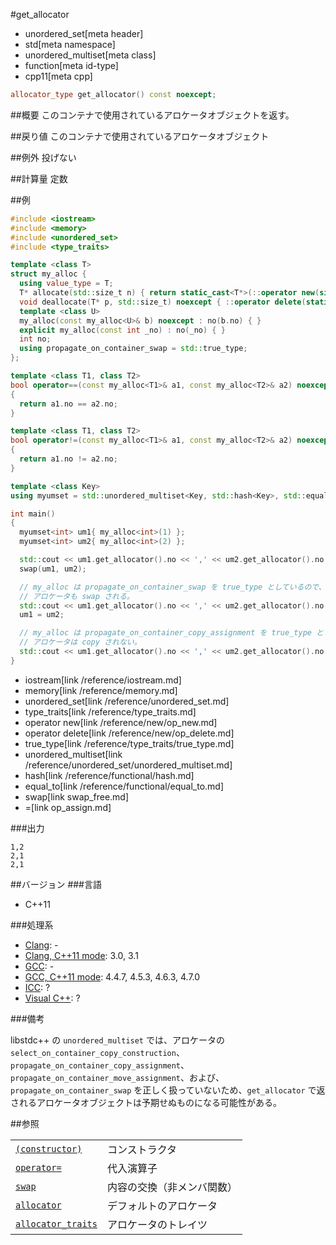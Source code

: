 #get_allocator
* unordered_set[meta header]
* std[meta namespace]
* unordered_multiset[meta class]
* function[meta id-type]
* cpp11[meta cpp]

```cpp
allocator_type get_allocator() const noexcept;
```

##概要
このコンテナで使用されているアロケータオブジェクトを返す。


##戻り値
このコンテナで使用されているアロケータオブジェクト


##例外
投げない


##計算量
定数


##例
```cpp
#include <iostream>
#include <memory>
#include <unordered_set>
#include <type_traits>

template <class T>
struct my_alloc {
  using value_type = T;
  T* allocate(std::size_t n) { return static_cast<T*>(::operator new(sizeof(T) * n)); }
  void deallocate(T* p, std::size_t) noexcept { ::operator delete(static_cast<void*>(p)); }
  template <class U>
  my_alloc(const my_alloc<U>& b) noexcept : no(b.no) { }
  explicit my_alloc(const int _no) : no(_no) { }
  int no;
  using propagate_on_container_swap = std::true_type;
};

template <class T1, class T2>
bool operator==(const my_alloc<T1>& a1, const my_alloc<T2>& a2) noexcept
{
  return a1.no == a2.no;
}

template <class T1, class T2>
bool operator!=(const my_alloc<T1>& a1, const my_alloc<T2>& a2) noexcept
{
  return a1.no != a2.no;
}

template <class Key>
using myumset = std::unordered_multiset<Key, std::hash<Key>, std::equal_to<Key>, my_alloc<Key>>;

int main()
{
  myumset<int> um1{ my_alloc<int>(1) };
  myumset<int> um2{ my_alloc<int>(2) };

  std::cout << um1.get_allocator().no << ',' << um2.get_allocator().no << std::endl;
  swap(um1, um2);

  // my_alloc は propagate_on_container_swap を true_type としているので、
  // アロケータも swap される。
  std::cout << um1.get_allocator().no << ',' << um2.get_allocator().no << std::endl;
  um1 = um2;

  // my_alloc は propagate_on_container_copy_assignment を true_type としていないので、
  // アロケータは copy されない。
  std::cout << um1.get_allocator().no << ',' << um2.get_allocator().no << std::endl;
}
```
* iostream[link /reference/iostream.md]
* memory[link /reference/memory.md]
* unordered_set[link /reference/unordered_set.md]
* type_traits[link /reference/type_traits.md]
* operator new[link /reference/new/op_new.md]
* operator delete[link /reference/new/op_delete.md]
* true_type[link /reference/type_traits/true_type.md]
* unordered_multiset[link /reference/unordered_set/unordered_multiset.md]
* hash[link /reference/functional/hash.md]
* equal_to[link /reference/functional/equal_to.md]
* swap[link swap_free.md]
* =[link op_assign.md]

###出力
```
1,2
2,1
2,1
```

##バージョン
###言語
- C++11

###処理系
- [Clang](/implementation.md#clang): -
- [Clang, C++11 mode](/implementation.md#clang): 3.0, 3.1
- [GCC](/implementation.md#gcc): -
- [GCC, C++11 mode](/implementation.md#gcc): 4.4.7, 4.5.3, 4.6.3, 4.7.0
- [ICC](/implementation.md#icc): ?
- [Visual C++](/implementation.md#visual_cpp): ?

###備考

libstdc++ の `unordered_multiset` では、アロケータの `select_on_container_copy_construction`、`propagate_on_container_copy_assignment`、`propagate_on_container_move_assignment`、および、`propagate_on_container_swap` を正しく扱っていないため、`get_allocator` で返されるアロケータオブジェクトは予期せぬものになる可能性がある。


##参照

| | |
|----------------------------------------------------------|----------------|
| [`(constructor)`](op_constructor.md)                   | コンストラクタ |
| [`operator=`](op_assign.md)                            | 代入演算子     |
| [`swap`](op_assign.md)                                 | 内容の交換（非メンバ関数） |
| [`allocator`](/reference/memory/allocator.md)            | デフォルトのアロケータ |
| [`allocator_traits`](/reference/memory/allocator_traits.md) | アロケータのトレイツ |

